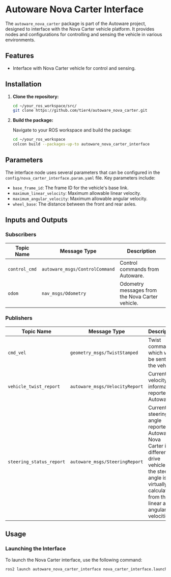 # Autoware Nova Carter Interface

The `autoware_nova_carter` package is part of the Autoware project, designed to interface with the Nova Carter vehicle platform. It provides nodes and configurations for controlling and sensing the vehicle in various environments.

## Features

- Interface with Nova Carter vehicle for control and sensing.

## Installation

1. **Clone the repository:**

   ```bash
   cd ~/your_ros_workspace/src/
   git clone https://github.com/tier4/autoware_nova_carter.git
   ```

2. **Build the package:**

   Navigate to your ROS workspace and build the package:

   ```bash
   cd ~/your_ros_workspace
   colcon build --packages-up-to autoware_nova_carter_interface
   ```

## Parameters

The interface node uses several parameters that can be configured in the `config/nova_carter_interface.param.yaml` file. Key parameters include:

- `base_frame_id`: The frame ID for the vehicle's base link.
- `maximum_linear_velocity`: Maximum allowable linear velocity.
- `maximum_angular_velocity`: Maximum allowable angular velocity.
- `wheel_base`: The distance between the front and rear axles.

## Inputs and Outputs

### Subscribers

| Topic Name   | Message Type                  | Description                                      |
|--------------|-------------------------------|--------------------------------------------------|
| `control_cmd` | `autoware_msgs/ControlCommand` | Control commands from Autoware.                  |
| `odom`        | `nav_msgs/Odometry`           | Odometry messages from the Nova Carter vehicle.  |

### Publishers

| Topic Name             | Message Type                    | Description                                                                 |
|------------------------|---------------------------------|-----------------------------------------------------------------------------|
| `cmd_vel`              | `geometry_msgs/TwistStamped`    | Twist command which will be sent to the vehicle.                            |
| `vehicle_twist_report` | `autoware_msgs/VelocityReport`  | Current velocity information reported to Autoware.                          |
| `steering_status_report` | `autoware_msgs/SteeringReport` | Current steering angle reported to Autoware. Nova Carter is a differential drive vehicle, so the steering angle is virtually calculated from the linear and angular velocities. |

## Usage

### Launching the Interface

To launch the Nova Carter interface, use the following command:

   ```bash
   ros2 launch autoware_nova_carter_interface nova_carter_interface.launch.xml
   ```